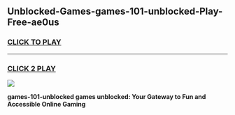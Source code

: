 
## Unblocked-Games-games-101-unblocked-Play-Free-ae0us
<h3>
<a href="https://premium76.site?title=games-101-unblocked&ref=21A">CLICK TO PLAY</a></h3>
<hr>

<h3>
<a href="https://premium76.site?title=games-101-unblocked&ref=21A">CLICK 2 PLAY</a>
  
</h3>

<a href="https://premium76.site?title=games-101-unblocked&ref=21A"><img src="https://clearcache.store/games.png"></a>


**games-101-unblocked games unblocked: Your Gateway to Fun and Accessible Online Gaming**
